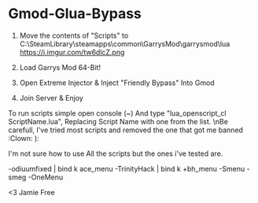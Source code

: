 # Gmod-Glua-Bypass
 
 1. Move the contents of "Scripts" to C:\SteamLibrary\steamapps\common\GarrysMod\garrysmod\lua
 https://i.imgur.com/tw6dlcZ.png

2. Load Garrys Mod 64-Bit!
3. Open Extreme Injector & Inject "Friendly Bypass" Into Gmod
4. Join Server & Enjoy


To run scripts simple open console (~) And type "lua_openscript_cl ScriptName.lua", Replacing Script Name with one from the list.
\nBe carefull, I've tried most scripts and removed the one that got me banned :Clown: ):

I'm not sure how to use All the scripts but the ones i've tested are.

-odiuumfixed  | bind k ace_menu
-TrinityHack | bind k +bh_menu
-Smenu
-smeg
-OneMenu

<3 Jamie Free
